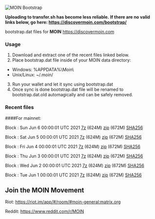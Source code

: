 ![MOIN Bootstrap](https://i.imgur.com/KjM1jMp.jpg)

**Uploading to transfer.sh has become less reliable.**
**If there are no valid links below, go here: https://discovermoin.com/bootstrap/**

bootstrap.dat files for **MOIN** https://discovermoin.com

### Usage

1. Download and extract one of the recent files linked below.
2. Place bootstrap.dat file inside of your MOIN data directory:
 - Windows: %APPDATA%\Moin\
 - Unix/Linux: ~/.moin/
3. Run your wallet and let it sync using bootstrap.dat
4. Once sync is done bootstrap.dat file will be renamed to bootstrap.dat.old automagically and can be safely removed.


### Recent files

####For mainnet:

Block : Sun Jun  6 00:00:01 UTC 2021 [7z](https://transfer.sh/1SB6OuF/bootstrap.dat.20210606.7z) (624M) [zip](https://transfer.sh/1rrZpYy/bootstrap.dat.20210606.zip) (672M) [SHA256](https://transfer.sh/1L5NQPo/sha256.txt)

Block : Sat Jun  5 00:00:01 UTC 2021 [7z](https://transfer.sh/lI1g/bootstrap.dat.20210605.7z) (624M) [zip](https://transfer.sh/1mEfH7I/bootstrap.dat.20210605.zip) (672M) [SHA256](https://transfer.sh/1gP31Zk/sha256.txt)

Block : Fri Jun  4 00:00:01 UTC 2021 [7z](https://transfer.sh/1fqbjtb/bootstrap.dat.20210604.7z) (624M) [zip](https://transfer.sh/14Z3zmk/bootstrap.dat.20210604.zip) (672M) [SHA256](https://transfer.sh/1VeYarl/sha256.txt)

Block : Thu Jun  3 00:00:01 UTC 2021 [7z](https://transfer.sh/1oPLuMJ/bootstrap.dat.20210603.7z) (624M) [zip](https://transfer.sh/1O3bAh1/bootstrap.dat.20210603.zip) (672M) [SHA256](https://transfer.sh/1nV8bJf/sha256.txt)

Block : Wed Jun  2 00:00:01 UTC 2021 [7z](https://transfer.sh/1ruyXWJ/bootstrap.dat.20210602.7z) (624M) [zip](https://transfer.sh/11tjc8E/bootstrap.dat.20210602.zip) (672M) [SHA256](https://transfer.sh/1FSOym4/sha256.txt)

Block : Tue Jun  1 00:00:01 UTC 2021 [7z](https://transfer.sh/1TqZgw2/bootstrap.dat.20210601.7z) (624M) [zip](https://transfer.sh/1pkg6Yq/bootstrap.dat.20210601.zip) (672M) [SHA256](https://transfer.sh/1FTmxSo/sha256.txt)

## Join the MOIN Movement

Riot: https://riot.im/app/#/room/#moin-general:matrix.org

Reddit: https://www.reddit.com/r/MOIN
